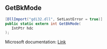## GetBkMode

```csharp
[DllImport("gdi32.dll", SetLastError = true)]
public static extern int GetBkMode(
   IntPtr hdc
);
```

Microsoft documentation: [Link](https://docs.microsoft.com/en-us/windows/win32/api/wingdi/nf-wingdi-getbkmode)
